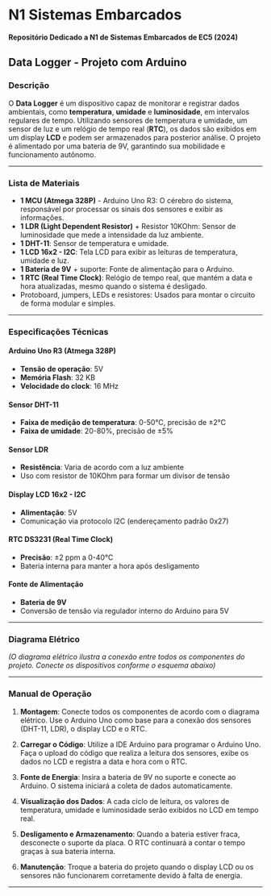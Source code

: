 # N1 Sistemas Embarcados  
**Repositório Dedicado a N1 de Sistemas Embarcados de EC5 (2024)**

## Data Logger - Projeto com Arduino

### Descrição
O **Data Logger** é um dispositivo capaz de monitorar e registrar dados ambientais, como **temperatura**, **umidade** e **luminosidade**, em intervalos regulares de tempo. Utilizando sensores de temperatura e umidade, um sensor de luz e um relógio de tempo real (**RTC**), os dados são exibidos em um display **LCD** e podem ser armazenados para posterior análise. O projeto é alimentado por uma bateria de 9V, garantindo sua mobilidade e funcionamento autônomo.

---

### Lista de Materiais

- **1 MCU (Atmega 328P)** - Arduino Uno R3: O cérebro do sistema, responsável por processar os sinais dos sensores e exibir as informações.
- **1 LDR (Light Dependent Resistor)** + Resistor 10KOhm: Sensor de luminosidade que mede a intensidade da luz ambiente.
- **1 DHT-11**: Sensor de temperatura e umidade.
- **1 LCD 16x2 - I2C**: Tela LCD para exibir as leituras de temperatura, umidade e luz.
- **1 Bateria de 9V** + suporte: Fonte de alimentação para o Arduino.
- **1 RTC (Real Time Clock)**: Relógio de tempo real, que mantém a data e hora atualizadas, mesmo quando o sistema é desligado.
- Protoboard, jumpers, LEDs e resistores: Usados para montar o circuito de forma modular e simples.

---

### Especificações Técnicas

#### Arduino Uno R3 (Atmega 328P)
- **Tensão de operação**: 5V  
- **Memória Flash**: 32 KB  
- **Velocidade do clock**: 16 MHz  

#### Sensor DHT-11
- **Faixa de medição de temperatura**: 0-50°C, precisão de ±2°C  
- **Faixa de umidade**: 20-80%, precisão de ±5%  

#### Sensor LDR
- **Resistência**: Varia de acordo com a luz ambiente  
- Uso com resistor de 10KOhm para formar um divisor de tensão  

#### Display LCD 16x2 - I2C
- **Alimentação**: 5V  
- Comunicação via protocolo I2C (endereçamento padrão 0x27)  

#### RTC DS3231 (Real Time Clock)
- **Precisão**: ±2 ppm a 0-40°C  
- Bateria interna para manter a hora após desligamento  

#### Fonte de Alimentação
- **Bateria de 9V**  
- Conversão de tensão via regulador interno do Arduino para 5V  

---

### Diagrama Elétrico

*(O diagrama elétrico ilustra a conexão entre todos os componentes do projeto. Conecte os dispositivos conforme o esquema abaixo)*

---

### Manual de Operação

1. **Montagem**: Conecte todos os componentes de acordo com o diagrama elétrico. Use o Arduino Uno como base para a conexão dos sensores (DHT-11, LDR), o display LCD e o RTC.
   
2. **Carregar o Código**: Utilize a IDE Arduino para programar o Arduino Uno. Faça o upload do código que realiza a leitura dos sensores, exibe os dados no LCD e registra a data e hora com o RTC.
   
3. **Fonte de Energia**: Insira a bateria de 9V no suporte e conecte ao Arduino. O sistema iniciará a coleta de dados automaticamente.
   
4. **Visualização dos Dados**: A cada ciclo de leitura, os valores de temperatura, umidade e luminosidade serão exibidos no LCD em tempo real.
   
5. **Desligamento e Armazenamento**: Quando a bateria estiver fraca, desconecte o suporte da placa. O RTC continuará a contar o tempo graças à sua bateria interna.
   
6. **Manutenção**: Troque a bateria do projeto quando o display LCD ou os sensores não funcionarem corretamente devido à falta de energia.

---

